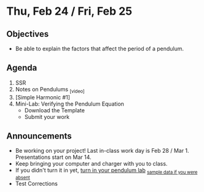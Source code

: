 Thu, Feb 24 / Fri, Feb 25
=================== 
  
Objectives  
------------  
- Be able to explain the factors that affect the period of a pendulum.

Agenda    
---------    

1. SSR
2. Notes on Pendulums <sub>[video]<sub>
3. [Simple Harmonic #1]
4. Mini-Lab: Verifying the Pendulum Equation
	- Download the Template
	- Submit your work

Announcements 
-------------  
 
- Be working on your project!  Last in-class work day is Feb 28 / Mar 1.  Presentations start on Mar 14.
- Keep bringing your computer and charger with you to class.
- If you didn't turn it in yet, [turn in your pendulum lab][submit] <sub>[sample data if you were absent][data]</sub>
- Test Corrections 


[bib]: https://avon.schoology.com/assignment/5526830221/
[temp]: https://avon.schoology.com/course/5138386979/materials/gp/5672843626
[pend-vid]: https://avon.schoology.com/course/5138386979/materials/gp/5690374047
[submit]: https://avon.schoology.com/assignment/5690527389/
[data]: https://avon.schoology.com/course/5138386979/materials/gp/5722288329

<!--stackedit_data:
eyJoaXN0b3J5IjpbLTE4MDc1MDA1OTAsNjkwNzE4MTAsMTg3OD
Y3OTYxNiwxNDI2NTA3Njk5LC0yMTIzNzk4NTUzLDI1NDAxNjI1
LC0xMzQ2NDc2MzU5LDE2MTczMTIzMTcsMzQ3MzcyNzM4LC02OT
g1MjQxMTIsLTIwOTg1NTkzNCwtNjYxOTU1MTg1LC0xMjQ1NTM2
MDI0LDU2MzQ1MzkzMSwxMTcwOTEyOTc3LDE4NTY2Mjg0NSw0Mj
QyMDczOSwtOTkwNjA1NzcwLDExOTM0OTU4MiwtMjkwMDY5MDEw
XX0=
-->